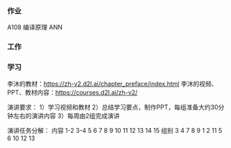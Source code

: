 ### 作业
A108
编译原理
ANN



### 工作






### 学习


李沐的教材：https://zh-v2.d2l.ai/chapter_preface/index.html
李沐的视频、PPT、教材内容：https://courses.d2l.ai/zh-v2/

演讲要求：
1）学习视频和教材
2）总结学习要点，制作PPT，每组准备大约30分钟左右的演讲内容
3）每周由2组完成演讲

演讲任务分解：
内容	1-2	3-4	5	6	7	8	9	10	11	12	13	14	15
组别	3	4	7	8	9	1	2	11	5	6	10	12	13




#####




